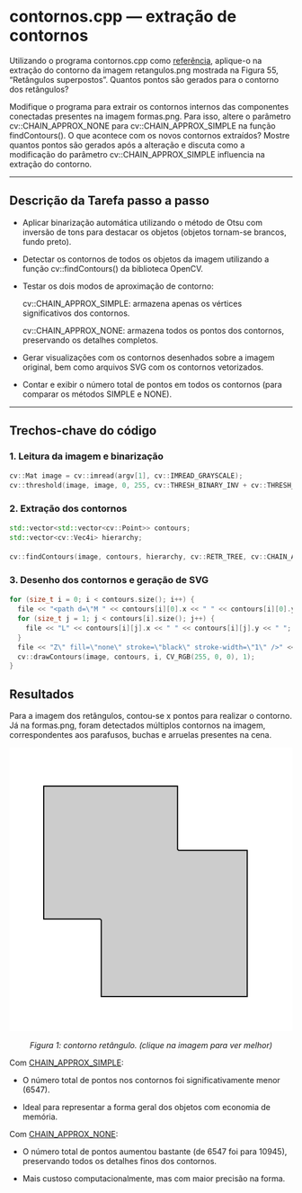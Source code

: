 # contornos.cpp — extração de contornos

Utilizando o programa contornos.cpp como [referência](https://agostinhobritojr.github.io/tutorial/pdi/contornos.html), aplique-o na extração do contorno da imagem retangulos.png mostrada na Figura 55, “Retângulos superpostos”. Quantos pontos são gerados para o contorno dos retângulos?

Modifique o programa para extrair os contornos internos das componentes conectadas presentes na imagem formas.png. Para isso, altere o parâmetro cv::CHAIN_APPROX_NONE para cv::CHAIN_APPROX_SIMPLE na função findContours(). O que acontece com os novos contornos extraídos? Mostre quantos pontos são gerados após a alteração e discuta como a modificação do parâmetro cv::CHAIN_APPROX_SIMPLE influencia na extração do contorno.

---

## Descrição da Tarefa passo a passo

- Aplicar binarização automática utilizando o método de Otsu com inversão de tons para destacar os objetos (objetos tornam-se brancos, fundo preto).

- Detectar os contornos de todos os objetos da imagem utilizando a função cv::findContours() da biblioteca OpenCV.

- Testar os dois modos de aproximação de contorno:

  cv::CHAIN_APPROX_SIMPLE: armazena apenas os vértices significativos dos contornos.

  cv::CHAIN_APPROX_NONE: armazena todos os pontos dos contornos, preservando os detalhes completos.

- Gerar visualizações com os contornos desenhados sobre a imagem original, bem como arquivos SVG com os contornos vetorizados.
  
- Contar e exibir o número total de pontos em todos os contornos (para comparar os métodos SIMPLE e NONE).

---

## Trechos-chave do código

### 1. Leitura da imagem e binarização

```cpp
cv::Mat image = cv::imread(argv[1], cv::IMREAD_GRAYSCALE);
cv::threshold(image, image, 0, 255, cv::THRESH_BINARY_INV + cv::THRESH_OTSU);
```

### 2. Extração dos contornos

```cpp
std::vector<std::vector<cv::Point>> contours;
std::vector<cv::Vec4i> hierarchy;

cv::findContours(image, contours, hierarchy, cv::RETR_TREE, cv::CHAIN_APPROX_NONE); // ou CHAIN_APPROX_SIMPLE
```

### 3. Desenho dos contornos e geração de SVG

```cpp
for (size_t i = 0; i < contours.size(); i++) {
  file << "<path d=\"M " << contours[i][0].x << " " << contours[i][0].y << " ";
  for (size_t j = 1; j < contours[i].size(); j++) {
    file << "L" << contours[i][j].x << " " << contours[i][j].y << " ";
  }
  file << "Z\" fill=\"none\" stroke=\"black\" stroke-width=\"1\" />" << std::endl;
  cv::drawContours(image, contours, i, CV_RGB(255, 0, 0), 1);
}
```

## Resultados

Para a imagem dos retângulos, contou-se x pontos para realizar o contorno. Já na formas.png, foram detectados múltiplos contornos na imagem, correspondentes aos parafusos, buchas e arruelas presentes na cena.

<p align="center">
  <img src="./contornos/build/contornos.svg" width="700"/>
</p>

<p align="center"><i>Figura 1: contorno retângulo. (clique na imagem para ver melhor)</i></p>

Com [CHAIN_APPROX_SIMPLE](https://github.com/josemartins36/-UFRN-Processamento-Digital-de-Imagens/blob/main/Cap%C3%ADtulo%2021%2C%20Extra%C3%A7%C3%A3o%20de%20contornos/contornos_mod/build/approx_simple.txt):

- O número total de pontos nos contornos foi significativamente menor (6547).

- Ideal para representar a forma geral dos objetos com economia de memória.

Com [CHAIN_APPROX_NONE](https://github.com/josemartins36/-UFRN-Processamento-Digital-de-Imagens/blob/main/Cap%C3%ADtulo%2021%2C%20Extra%C3%A7%C3%A3o%20de%20contornos/contornos_mod/build/approx_none.txt):

- O número total de pontos aumentou bastante (de 6547 foi para 10945), preservando todos os detalhes finos dos contornos.

- Mais custoso computacionalmente, mas com maior precisão na forma.
